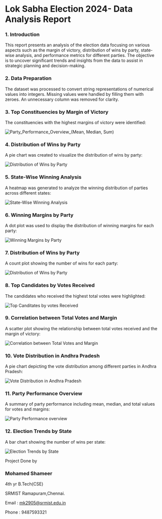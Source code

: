 # Lok Sabha Election 2024- Data Analysis Report

### 1. Introduction

This report presents an analysis of the election data focusing on various aspects such as the margin of victory, distribution of wins by party, state-wise analysis, and performance metrics for different parties. The objective is to uncover significant trends and insights from the data to assist in strategic planning and decision-making.

### 2. Data Preparation

The dataset was processed to convert string representations of numerical values into integers. Missing values were handled by filling them with zeroes. An unnecessary column was removed for clarity.

### 3. Top Constituencies by Margin of Victory

The constituencies with the highest margins of victory were identified:

![Party_Performance_Overview_(Mean, Median, Sum)](<.\Screenshots\1.TopConstituenciesbyMarginofVictory.png>)

### 4. Distribution of Wins by Party

A pie chart was created to visualize the distribution of wins by party:

![Distribution of Wins by Party](<.\Screenshots\2.Distributionofwinsbyparty.png>)

### 5. State-Wise Winning Analysis

A heatmap was generated to analyze the winning distribution of parties across different states:

![State-Wise Winning Analysis](<.\Screenshots\3.State-wise-winning-analysis.png>)

### 6. Winning Margins by Party

A dot plot was used to display the distribution of winning margins for each party:

![Winning Margins by Party](<.\Screenshots\4.DotPlotofWinningMarginsbyparty.png>)

### 7. Distribution of Wins by Party

A count plot showing the number of wins for each party:

![Distribution of Wins by Party](<.\Screenshots\5.Distributionofwinsbyparty.png>)

### 8. Top Candidates by Votes Received

The candidates who received the highest total votes were highlighted:

![Top Canditates by votes Received](<.\Screenshots\6.TopCandidatesbyvotesreceived .png>)

### 9. Correlation between Total Votes and Margin

A scatter plot showing the relationship between total votes received and the margin of victory:

![Correlation between Total Votes and Margin](<.\Screenshots\7.CorrelationbetweenTotalVotesandMargin.png>)

### 10. Vote Distribution in Andhra Pradesh

A pie chart depicting the vote distribution among different parties in Andhra Pradesh:

![Vote Distribution in Andhra Pradesh](<.\Screenshots\8.VoteDistributioninAP.png>)

### 11. Party Performance Overview

A summary of party performance including mean, median, and total values for votes and margins:

![Party Performance overview ](<.\Screenshots\9.Partyperfomanceoverview.png>)

### 12. Election Trends by State

A bar chart showing the number of wins per state:

![Election Trends by State](<.\Screenshots\10.ElectionTrendsbystate.png>)

Project Done by
### Mohamed Shameer
4th yr B.Tech(CSE)

SRMIST Ramapuram,Chennai.

Email : mk2905@srmist.edu.in 

Phone : 9487593321



